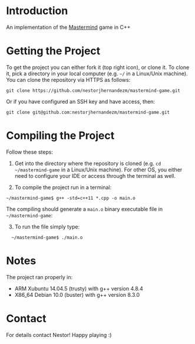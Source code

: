 # Introduction
An implementation of the [Mastermind](https://en.wikipedia.org/wiki/Mastermind_(board_game)) game in C++

# Getting the Project
To get the project you can either fork it (top right icon), or clone it. To
clone it, pick a directory in your local computer (e.g. `~/` in a Linux/Unix
machine). You can clone the repository via HTTPS as follows:

```
git clone https://github.com/nestorjhernandezm/mastermind-game.git
```

Or if you have configured an SSH key and have access, then:

```
git clone git@github.com:nestorjhernandezm/mastermind-game.git
```

# Compiling the Project
Follow these steps:

1) Get into the directory where the repository  is cloned (e.g.
`cd ~/mastermind-game` in a Linux/Unix machine). For other OS, you
either need to configure your IDE or access through the terminal as well.

2) To compile the project run in a terminal:
```
~/mastermind-game$ g++ -std=c++11 *.cpp -o main.o
```

The compiling should generate a `main.o` binary executable file in
`~/mastermind-game`:

3) To run the file simply type:
```
  ~/mastermind-game$ ./main.o
```

# Notes
The project ran properly in:
- ARM Xubuntu 14.04.5 (trusty) with g++ version 4.8.4
- X86_64 Debian 10.0 (buster) with g++ version 8.3.0

# Contact
For details contact Nestor! Happy playing :) 